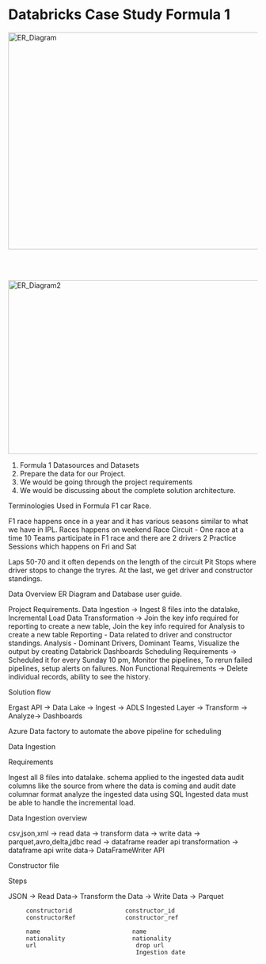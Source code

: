 # Databricks Case Study Formula 1

<img width="1006" height="438" alt="ER_Diagram" src="https://github.com/user-attachments/assets/07048b1c-c5e9-43c2-ac18-4e538a789f43" />

<br><br>  <!-- Add extra <br> for more vertical space -->

<img width="1157" height="351" alt="ER_Diagram2" src="https://github.com/user-attachments/assets/b48e466d-7e01-4e3a-9eec-41d812df5a31" />



1) Formula 1 Datasources and Datasets
2) Prepare the data for our Project.
3) We would be going through the project requirements
4) We would be discussing about the complete solution architecture.

Terminologies Used in Formula F1 car Race.

F1 race happens once in a year and it has various seasons similar to what we have in IPL.
Races happens on weekend
Race Circuit - One race at a time
 10 Teams participate in F1 race and there are 2 drivers
2 Practice Sessions  which happens on Fri and Sat

Laps 50-70 and it often depends on the length of the circuit
Pit Stops where driver stops to change the tryres.
At the last, we get driver and constructor standings.

Data Overview
ER Diagram and Database user guide.

Project Requirements.
Data Ingestion -> Ingest 8 files into the datalake, Incremental Load
Data Transformation -> Join the key info required for reporting to create a new table, Join the key info required for Analysis to create a new table
Reporting -  Data related to driver and constructor standings.
Analysis - Dominant Drivers, Dominant Teams, Visualize the output by creating Databrick Dashboards
Scheduling Requirements -> Scheduled it for every Sunday 10 pm, Monitor the pipelines, To rerun failed pipelines, setup alerts on failures.
Non Functional Requirements -> Delete individual records, ability to see the history.

Solution flow

Ergast API -> Data Lake -> Ingest -> ADLS Ingested Layer -> Transform -> Analyze-> Dashboards

Azure Data factory to automate the above pipeline for scheduling

Data Ingestion

Requirements

Ingest all 8 files into datalake.
schema applied to the ingested data
audit columns like the source from where the data is coming and audit date
columnar format
analyze the ingested data using SQL
Ingested data must be able to handle the incremental load.

Data Ingestion overview

csv,json,xml -> read data -> transform data -> write data -> parquet,avro,delta,jdbc
read -> dataframe reader api
transformation -> dataframe api 
write data-> DataFrameWriter API


Constructor file

Steps

JSON -> Read Data-> Transform the Data -> Write Data -> Parquet
         


         constructorid               constructor_id
         constructorRef              constructor_ref

         name                          name
         nationality                   nationality
         url                            drop url
                                        Ingestion date



